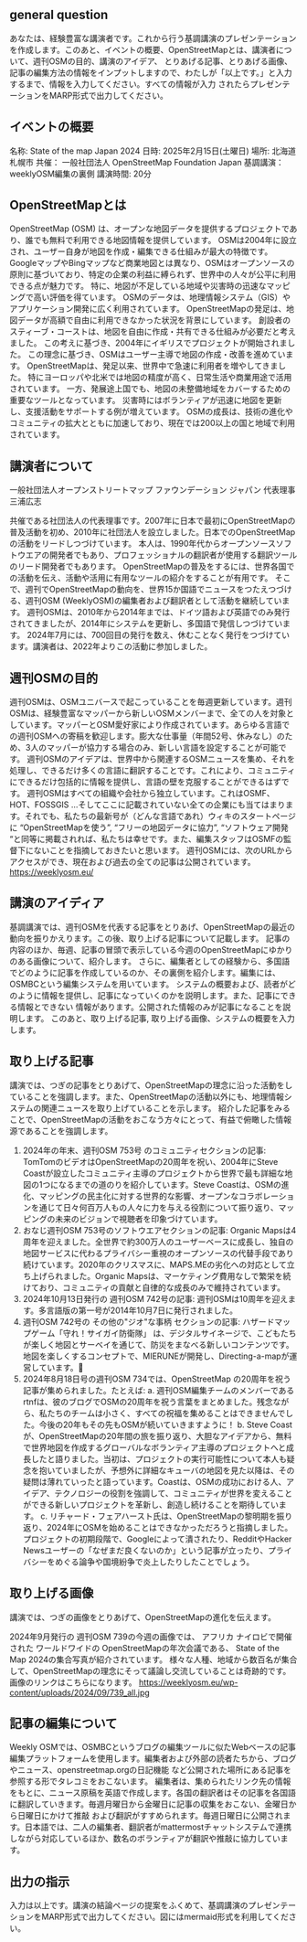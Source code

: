 ## general question

あなたは、経験豊富な講演者です。これから行う基調講演のプレゼンテーションを作成します。このあと、イベントの概要、OpenStreetMapとは、講演者について、週刊OSMの目的、講演のアイデア、 とりあげる記事、とりあげる画像、記事の編集方法の情報をインプットしますので、わたしが「以上です。」と入力するまで、情報を入力してください。すべての情報が入力
されたらプレゼンテーションをMARP形式で出力してください。

## イベントの概要

名称: State of the map Japan 2024
日時: 2025年2月15日(土曜日) 
場所: 北海道札幌市
共催： 一般社団法人 OpenStreetMap Foundation Japan
基調講演： weeklyOSM編集の裏側
講演時間: 20分

## OpenStreetMapとは

OpenStreetMap (OSM) は、オープンな地図データを提供するプロジェクトであり、誰でも無料で利用できる地図情報を提供しています。
OSMは2004年に設立され、ユーザー自身が地図を作成・編集できる仕組みが最大の特徴です。
GoogleマップやBingマップなど商業地図とは異なり、OSMはオープンソースの原則に基づいており、特定の企業の利益に縛られず、世界中の人々が公平に利用できる点が魅力です。
特に、地図が不足している地域や災害時の迅速なマッピングで高い評価を得ています。
OSMのデータは、地理情報システム（GIS）やアプリケーション開発に広く利用されています。
OpenStreetMapの発足は、地図データが高額で自由に利用できなかった状況を背景にしています。 創設者のスティーブ・コーストは、地図を自由に作成・共有できる仕組みが必要だと考えました。
この考えに基づき、2004年にイギリスでプロジェクトが開始されました。 この理念に基づき、OSMはユーザー主導で地図の作成・改善を進めています。
OpenStreetMapは、発足以来、世界中で急速に利用者を増やしてきました。 特にヨーロッパや北米では地図の精度が高く、日常生活や商業用途で活用されています。
一方、発展途上国でも、地図の未整備地域をカバーするための重要なツールとなっています。 災害時にはボランティアが迅速に地図を更新し、支援活動をサポートする例が増えています。
OSMの成長は、技術の進化やコミュニティの拡大とともに加速しており、現在では200以上の国と地域で利用されています。

## 講演者について

一般社団法人オープンストリートマップ ファウンデーション ジャパン 代表理事 三浦広志

共催である社団法人の代表理事です。2007年に日本で最初にOpenStreetMapの普及活動を初め、2010年に社団法人を設立しました。日本でのOpenStreetMapの活動をリードしつづけています。
本人は、1990年代からオープンソースソフトウエアの開発者でもあり、プロフェッショナルの翻訳者が使用する翻訳ツールのリード開発者でもあります。
OpenStreetMapの普及をするには、世界各国での活動を伝え、活動や活用に有用なツールの紹介をすることが有用です。
そこで、週刊でOpenStreetMapの動向を、世界15か国語でニュースをつたえつづける、週刊OSM (WeeklyOSM)の編集者および翻訳者として活動を継続しています。
週刊OSMは、2010年から2014年までは、ドイツ語および英語でのみ発行されてきましたが、2014年にシステムを更新し、多国語で発信しつづけています。
2024年7月には、700回目の発行を数え、休むことなく発行をつづけています。講演者は、2022年よりこの活動に参加しました。

## 週刊OSMの目的

週刊OSMは、OSMユニバースで起こっていることを毎週更新しています。週刊OSMは、経験豊富なマッパーから新しいOSMメンバーまで、全ての人を対象としています。マッパーとOSM愛好家により作成されています。あらゆる言語での週刊OSMへの寄稿を歓迎します。膨大な仕事量（年間52号、休みなし）のため、3人のマッパーが協力する場合のみ、新しい言語を設定することが可能です。
週刊OSMのアイデアは、世界中から関連するOSMニュースを集め、それを処理し、できるだけ多くの言語に翻訳することです。これにより、コミュニティにできるだけ包括的に情報を提供し、言語の壁を克服することができるはずです。
週刊OSMはすべての組織や会社から独立しています。これはOSMF、HOT、FOSSGIS …そしてここに記載されていない全ての企業にも当てはまります。それでも、私たちの最新号が（どんな言語であれ）ウィキのスタートページに “OpenStreetMapを使う”, “フリーの地図データに協力”, “ソフトウェア開発 “と同等に掲載されれば、私たちは幸せです。また、編集スタッフはOSMFの監督下にないことを指摘しておきたいと思います。
週刊OSMには、次のURLからアクセスができ、現在および過去の全ての記事は公開されています。https://weeklyosm.eu/

## 講演のアイディア

基調講演では、週刊OSMを代表する記事をとりあげ、OpenStreetMapの最近の動向を振りかえります。この後、取り上げる記事について記載します。
記事の内容のほか、毎週、記事の冒頭で表示している今週のOpenStreetMapにゆかりのある画像について、紹介します。
さらに、編集者としての経験から、多国語でどのように記事を作成しているのか、その裏側を紹介します。編集には、OSMBCという編集システムを用いています。
システムの概要および、読者がどのように情報を提供し、記事になっていくのかを説明します。また、記事にできる情報とできない 情報があります。公開された情報のみが記事になることを説明します。
このあと、取り上げる記事, 取り上げる画像、システムの概要を入力します。

## 取り上げる記事

講演では、つぎの記事をとりあげて、OpenStreetMapの理念に沿った活動をしていることを強調します。また、OpenStreetMapの活動以外にも、地理情報システムの関連ニュースを取り上げていることを示します。
紹介した記事をみることで、OpenStreetMapの活動をおこなう方々にとって、有益で俯瞰した情報源であることを強調します。

1. 2024年の年末、週刊OSM 753号 のコミュニティセクションの記事: TomTomのビデオはOpenStreetMapの20周年を祝い、2004年にSteve Coastが設立したコミュニティ主導のプロジェクトから世界で最も詳細な地図の1つになるまでの道のりを紹介しています。Steve Coastは、OSMの進化、マッピングの民主化に対する世界的な影響、オープンなコラボレーションを通じて日々何百万人もの人々に力を与える役割について振り返り、マッピングの未来のビジョンで視聴者を印象づけています。
2. おなじ週刊OSM 753号のソフトウエアセクションの記事: Organic Mapsは4周年を迎えました。全世界で約300万人のユーザーベースに成長し、独自の地図サービスに代わるプライバシー重視のオープンソースの代替手段であり続けています。2020年のクリスマスに、MAPS.MEの劣化への対応として立ち上げられました。Organic Mapsは、マーケティング費用なしで繁栄を続けており、コミュニティの貢献と自律的な成長のみで維持されています。
3. 2024年10月13日発行の 週刊OSM 742号の記事: 週刊OSMは10周年を迎えます。多言語版の第一号が2014年10月7日に発行されました。
4. 週刊OSM 742号の その他の"ジオ"な事柄 セクションの記事: ハザードマップゲーム「守れ！サイガイ防衛隊」 は、デジタルサイネージで、こどもたちが楽しく地図とサーベイを通じて、防災をまなべる新しいコンテンツです。地図を楽しくするコンセプトで、MIERUNEが開発し、Directing-a-mapが運営しています。
5. 2024年8月18日号の週刊OSM 734では、OpenStreetMap の20周年を祝う記事が集められました。たとえば: 
   a. 週刊OSM編集チームのメンバーであるrtnfは、彼のブログでOSMの20周年を祝う言葉をまとめました。残念ながら、私たちのチームは小さく、すべての祝福を集めることはできませんでした。今後の20年もその先もOSMが続いていきますように！
   b. Steve Coastが、OpenStreetMapの20年間の旅を振り返り、大胆なアイデアから、無料で世界地図を作成するグローバルなボランティア主導のプロジェクトへと成長したと語りました。当初は、プロジェクトの実行可能性について本人も疑念を抱いていましたが、予想外に詳細なキューバの地図を見た以降は、その疑問は薄れていったと語っています。Coastは、OSMの成功における人、アイデア、テクノロジーの役割を強調して、コミュニティが世界を変えることができる新しいプロジェクトを革新し、創造し続けることを期待しています。
   c. リチャード・フェアハースト氏は、OpenStreetMapの黎明期を振り返り、2024年にOSMを始めることはできなかっただろうと指摘しました。プロジェクトの初期段階で、Googleによって潰されたり、RedditやHacker Newsユーザーの「なぜまだ良くないのか」という記事が立ったり、プライバシーをめぐる論争や国境紛争で炎上したりしたことでしょう。

## 取り上げる画像

講演では、つぎの画像をとりあげて、OpenStreetMapの進化を伝えます。

2024年9月発行の 週刊OSM 739の今週の画像では、 アフリカ ナイロビで開催された ワールドワイドの OpenStreetMapの年次会議である、 State of the Map 2024の集合写真が紹介されています。
様々な人種、地域から数百名が集合して、OpenStreetMapの理念にそって議論し交流していることは奇跡的です。
画像のリンクはこちらになります。 https://weeklyosm.eu/wp-content/uploads/2024/09/739_all.jpg

## 記事の編集について

Weekly OSMでは、OSMBCというブログの編集ツールに似たWebベースの記事編集プラットフォームを使用します。編集者および外部の読者たちから、ブログやニュース、openstreetmap.orgの日記機能 など公開された場所にある記事を参照する形でタレコミをおこないます。
編集者は、集められたリンク先の情報をもとに、ニュース原稿を英語で作成します。各国の翻訳者はその記事を各国語に翻訳していきます。毎週月曜日から金曜日に記事の収集をおこない、金曜日から日曜日にかけて推敲
および翻訳がすすめられます。毎週日曜日に公開されます。日本語では、二人の編集者、翻訳者がmattermostチャットシステムで連携しながら対応しているほか、数名のボランティアが翻訳や推敲に協力しています。

## 出力の指示

入力は以上です。講演の結論ページの提案をふくめて、基調講演のプレゼンテーションをMARP形式で出力してください。図にはmermaid形式を利用してください。

